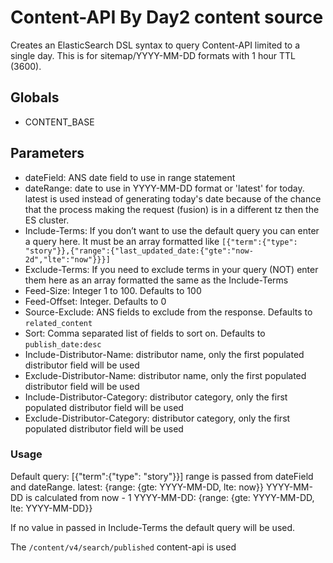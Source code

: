 # Content-API By Day2 content source

Creates an ElasticSearch DSL syntax to query Content-API limited to a single day. This is
for sitemap/YYYY-MM-DD formats with 1 hour TTL (3600).

## Globals

- CONTENT_BASE

## Parameters

- dateField: ANS date field to use in range statement
- dateRange: date to use in YYYY-MM-DD format or 'latest' for today. latest is used instead of generating today's date because of the chance that the process making the request (fusion) is in a different tz then the ES cluster.
- Include-Terms: If you don’t want to use the default query you can enter a query here. It must be an array formatted like `[{"term":{"type": "story"}},{"range":{"last_updated_date:{"gte":"now-2d","lte":"now"}}}]`
- Exclude-Terms: If you need to exclude terms in your query (NOT) enter them here as an array formatted the same as the Include-Terms
- Feed-Size: Integer 1 to 100. Defaults to 100
- Feed-Offset: Integer. Defaults to 0
- Source-Exclude: ANS fields to exclude from the response. Defaults to `related_content`
- Sort: Comma separated list of fields to sort on. Defaults to `publish_date:desc`
- Include-Distributor-Name: distributor name, only the first populated distributor field will be used
- Exclude-Distributor-Name: distributor name, only the first populated distributor field will be used
- Include-Distributor-Category: distributor category, only the first populated distributor field will be used
- Exclude-Distributor-Category: distributor category, only the first populated distributor field will be used

### Usage

Default query: [{"term":{"type": "story"}}]
range is passed from dateField and dateRange.
latest:
{range: {gte: YYYY-MM-DD, lte: now}} YYYY-MM-DD is calculated from now - 1
YYYY-MM-DD:
{range: {gte: YYYY-MM-DD, lte: YYYY-MM-DD}}

If no value in passed in Include-Terms the default query will be used.

The `/content/v4/search/published` content-api is used
